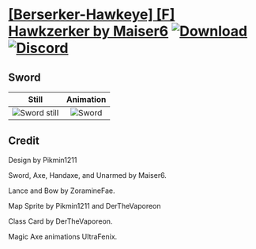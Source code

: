 # [\[Berserker-Hawkeye\] \[F\] Hawkzerker by Maiser6](./) [![Download](https://img.shields.io/badge/Download--red?style=social&logo=github)](https://minhaskamal.github.io/DownGit/#/home?url=https://github.com/Klokinator/FE-Repo/tree/main/Battle%20Animations%2FInfantry%20-%20(Axe)%20Brigs%2C%20Pirates%2C%20Zerkers%2F%5BBerserker-Hawkeye%5D%20%5BF%5D%20Hawkzerker%20by%20Maiser6%2F1.%20Sword) [![Discord](https://img.shields.io/badge/Discord--blue?style=social&logo=discord)](https://discord.gg/C7VNGnyTPA)

## Sword

| Still | Animation |
| :---: | :-------: |
| ![Sword still](./Sword_000.png) | ![Sword](./Sword.gif) |

## Credit

Design by Pikmin1211

Sword, Axe, Handaxe, and Unarmed by Maiser6.

Lance and Bow by ZoramineFae.

Map Sprite by Pikmin1211 and DerTheVaporeon

Class Card by DerTheVaporeon.

Magic Axe animations UltraFenix.
